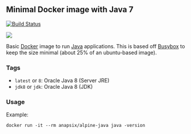 ## Minimal Docker image with Java 7

[![Build Status](https://travis-ci.org/Ashton-W/docker-alpine-java-7.svg?branch=master)](https://travis-ci.org/Ashton-W/docker-alpine-java-7)

[![](https://badge.imagelayers.io/Ashton-W/docker-alpine-java-7:latest.svg)](https://imagelayers.io/?images=Ashton-W/docker-alpine-java-7:latest)

Basic [Docker](https://www.docker.com/) image to run [Java](https://www.java.com/) applications.
This is based off [Busybox](http://www.busybox.net/) to keep the size minimal (about 25% of an ubuntu-based image).

### Tags

* `latest` or `8`: Oracle Java 8 (Server JRE)
* `jdk8` or `jdk`: Oracle Java 8 (JDK)

### Usage

Example: 

    docker run -it --rm anapsix/alpine-java java -version
